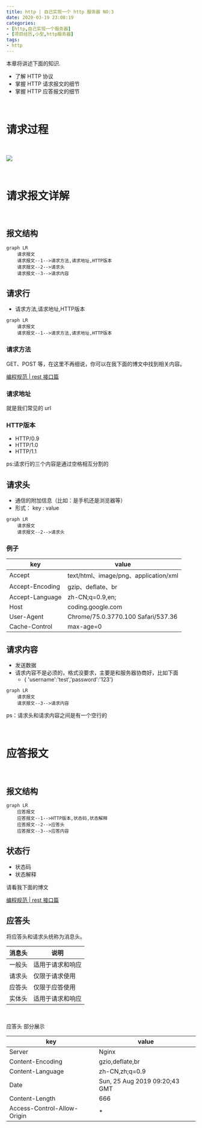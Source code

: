 ```yaml
---
title: http | 自己实现一个 http 服务器 NO:3
date: 2020-03-19 23:08:19
categories:
- [http,自己实现一个服务器]
- [项目经历,小型,http服务器]
tags:
- http
---
```

本章将讲述下面的知识.

- 了解 HTTP 协议
- 掌握 HTTP 请求报文的细节
- 掌握 HTTP 应答报文的细节

<!-- more -->

<br/>

# 请求过程

<br/>

![](/images/http/2_0.png)

<br/>

# 请求报文详解

<br/>

## 报文结构

```mermaid
graph LR
    请求报文
    请求报文--1-->请求方法,请求地址,HTTP版本
    请求报文--2-->请求头
    请求报文--3-->请求内容
```

## 请求行

- 请求方法,请求地址,HTTP版本

```mermaid
graph LR
    请求报文
    请求报文--1-->请求方法,请求地址,HTTP版本
```

### 请求方法

GET、POST 等，在这里不再细说，你可以在我下面的博文中找到相关内容。

[编程规范 | rest 接口篇](https://benpaodewoniu.github.io/2020/03/03/standard0/)

### 请求地址

就是我们常见的 url

### HTTP版本

- HTTP/0.9
- HTTP/1.0
- HTTP/1.1

ps:请求行的三个内容是通过空格相互分割的

## 请求头

- 通信的附加信息（比如：是手机还是浏览器等）
- 形式： key : value

```mermaid
graph LR
    请求报文
    请求报文--2-->请求头
```

### 例子

|key|value|
|---|---|
|Accept|text/html、image/png、application/xml|
|Accept-Encoding|gzip、deflate、br|
|Accept-Language|zh-CN;q=0.9,en;|
|Host|coding.google.com|
|User-Agent|Chrome/75.0.3770.100 Safari/537.36|
|Cache-Control|max-age=0|

## 请求内容

- 发送数据
- 请求内容不是必须的，格式没要求，主要是和服务器协商好，比如下面
	- { 'username':'test','password':'123'}

```mermaid
graph LR
    请求报文
    请求报文--3-->请求内容
```

ps：请求头和请求内容之间是有一个空行的

<br/>

# 应答报文

<br/>

## 报文结构

```mermaid
graph LR
    应答报文
    应答报文--1-->HTTP版本,状态码,状态解释
    应答报文--2-->应答头
    应答报文--3-->应答内容
```

## 状态行

- 状态码
- 状态解释

请看我下面的博文

[编程规范 | rest 接口篇](https://benpaodewoniu.github.io/2020/03/03/standard0/)

## 应答头

将应答头和请求头统称为消息头。

|消息头|说明|
|---|---|
|一般头|适用于请求和响应|
|请求头|仅限于请求使用|
|应答头|仅限于应答使用|
|实体头|适用于请求和响应|

<br/>

应答头 部分展示

|key|value|
|---|---|
|Server|Nginx|
|Content-Encoding|gzio,deflate,br|
|Content-Language|zh-CN,zh;q=0.9|
|Date|Sun, 25 Aug 2019 09:20;43 GMT|
|Content-Length|666|
|Access-Control-Allow-Origin|*|